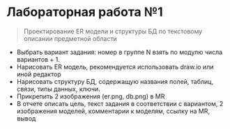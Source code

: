 # Лабораторная работа №1

> Проектирование ER модели и структуры БД по текстовому описании предметной области 

- Выбрать вариант задания: номер в группе N взять по модулю числа вариантов + 1.
- Нарисовать ER модель, рекомендуется использовать draw.io или иной редактор
- Нарисовать структуру БД, содержащую названия полей, таблиц, связи, типы данных, ключи. 
- Прикрепить 2 изображения (er.png, db.png) в MR
- В отчете описать цель, текст задания в соответствии с вариантом, 2 изображения моделей, комментарии к моделям, ссылку на MR, вывод

